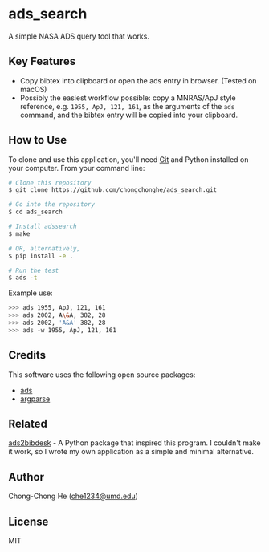 # ads_search

A simple NASA ADS query tool that works.

## Key Features

- Copy bibtex into clipboard or open the ads entry in browser. (Tested on macOS)
- Possibly the easiest workflow possible: copy a MNRAS/ApJ style reference, e.g. `1955, ApJ, 121, 161`, as the arguments of the `ads` command, and the bibtex entry will be copied into your clipboard.

## How to Use

To clone and use this application, you'll need [Git](https://git-scm.com) and Python installed on your computer. From your command line:

```bash
# Clone this repository
$ git clone https://github.com/chongchonghe/ads_search.git

# Go into the repository
$ cd ads_search

# Install adssearch
$ make

# OR, alternatively,
$ pip install -e .

# Run the test
$ ads -t
```

Example use:

```bash
>>> ads 1955, ApJ, 121, 161
>>> ads 2002, A\&A, 382, 28
>>> ads 2002, 'A&A' 382, 28
>>> ads -w 1955, ApJ, 121, 161
```

## Credits

This software uses the following open source packages:

- [ads](https://pypi.org/project/ads/)
- [argparse](https://pypi.org/project/argparse/)

## Related

[ads2bibdesk](https://pypi.org/project/ads2bibdesk/) - A Python package that inspired this program. I couldn't make it work, so I wrote my own application as a simple and minimal alternative. 

## Author

Chong-Chong He ([che1234@umd.edu]())

## License

MIT
